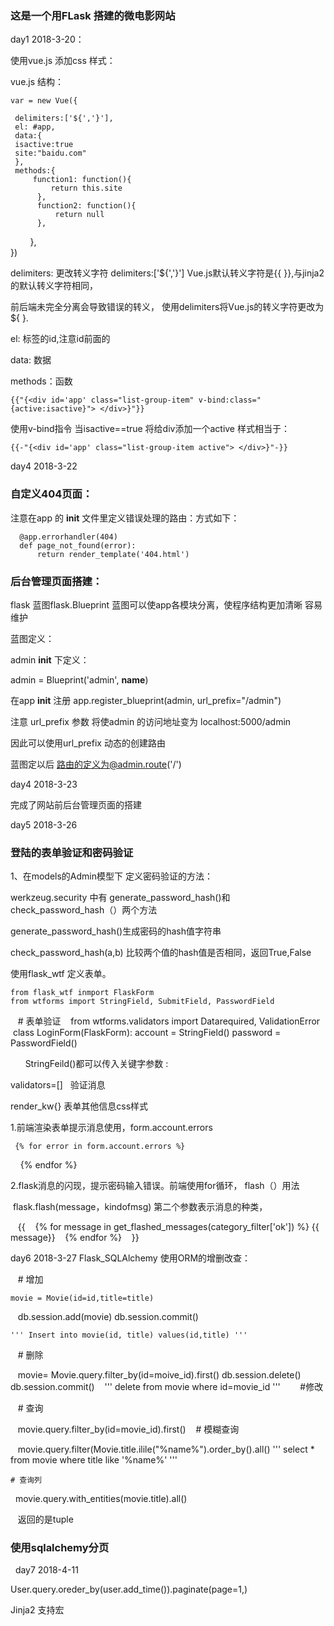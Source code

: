<h3>这是一个用FLask 搭建的微电影网站</h3>

day1 2018-3-20：


使用vue.js 添加css 样式：


vue.js 结构：


    var = new Vue({
 
     delimiters:['${','}'],
     el: #app,
     data:{
     isactive:true
     site:"baidu.com"
     },
     methods:{
         function1: function(){
             return this.site
          },
          function2: function(){
              return null     
          },
         },       
     })
 
 
 delimiters: 更改转义字符 delimiters:['${','}'] Vue.js默认转义字符是{{ }},与jinja2的默认转义字符相同，
 
 前后端未完全分离会导致错误的转义， 使用delimiters将Vue.js的转义字符更改为 ${ }.
 
 el: 标签的id,注意id前面的
 
 data: 数据
 
 methods：函数
 
    {{"{<div id='app' class="list-group-item" v-bind:class="{active:isactive}"> </div>}"}}

使用v-bind指令 当isactive==true 将给div添加一个active 样式相当于：

    {{-"{<div id='app' class="list-group-item active"> </div>}"-}}

day4 2018-3-22
<h3>自定义404页面：</h3>

注意在app 的 __init__ 文件里定义错误处理的路由：方式如下：



      @app.errorhandler(404)
      def page_not_found(error):
          return render_template('404.html')
    

<h3>后台管理页面搭建：</h3>

flask 蓝图flask.Blueprint 蓝图可以使app各模块分离，使程序结构更加清晰 容易维护

蓝图定义：

 admin __init__ 下定义：
 
 admin = Blueprint('admin', __name__)
 
 在app __init__ 注册 app.register_blueprint(admin, url_prefix="/admin")
 
 注意 url_prefix 参数 将使admin 的访问地址变为 localhost:5000/admin
 
 因此可以使用url_prefix 动态的创建路由
 
 蓝图定以后 路由的定义为@admin.route('/')
 
day4 2018-3-23

完成了网站前后台管理页面的搭建

day5 2018-3-26
<h3> 登陆的表单验证和密码验证</h3>

1、在models的Admin模型下 定义密码验证的方法：

werkzeug.security 中有 generate_password_hash()和 check_password_hash（）两个方法

generate_password_hash()生成密码的hash值字符串

check_password_hash(a,b) 比较两个值的hash值是否相同，返回True,False

使用flask_wtf 定义表单。


 
    from flask_wtf inmport FlaskForm
    from wtforms import StringField, SubmitField, PasswordField
    # 表单验证
    from wtforms.validators import Datarequired, ValidationError
    class LoginForm(FlaskForm):
      account = StringField()
      password = PasswordField()
      
      
      
StringFeild()都可以传入关键字参数 :

validators=[]   验证消息

render_kw{} 表单其他信息css样式

1.前端渲染表单提示消息使用，form.account.errors


     {% for error in form.account.errors %}
     {% endfor %}
     
     
2.flask消息的闪现，提示密码输入错误。前端使用for循环，
  flash（）用法
  
  flask.flash(message，kindofmsg) 第二个参数表示消息的种类，


    {{
    {% for message in get_flashed_messages(category_filter['ok']) %}
    {{ message}}
    {% endfor %}
    }}
    
    
  
    
day6 2018-3-27
Flask_SQLAlchemy 使用ORM的增删改查：



    # 增加
    
    
    movie = Movie(id=id,title=title)
    db.session.add(movie)
    db.session.commit()
    
    ''' Insert into movie(id, title) values(id,title) '''
    
    
    
    # 删除
    
    
    movie= Movie.query.filter_by(id=moive_id).first()
    db.session.delete()
    db.session.commit()
    ''' delete from movie where id=movie_id '''
    
    #修改
    
    # 查询
    
    
    movie.query.filter_by(id=movie_id).first()
    # 模糊查询
    
    
    movie.query.filter(Movie.title.ilile("%name%").order_by().all()
    ''' select * from movie where title like '%name%' '''
    
    
    # 查询列
   
    movie.query.with_entities(movie.title).all() 
    
    返回的是tuple
    
    
 <h3>使用sqlalchemy分页</h3>  
day7 2018-4-11


User.query.oreder_by(user.add_time()).paginate(page=1,)


Jinja2 支持宏



